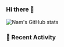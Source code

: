 ### Hi there 👋


![Nam's GitHub stats](https://github-readme-stats.vercel.app/api?username=nam-t24&show_icons=true&theme=dracula&count_private=true&hide=stars)

### :cowboy_hat_face: Recent Activity
<!--START_SECTION:activity-->

